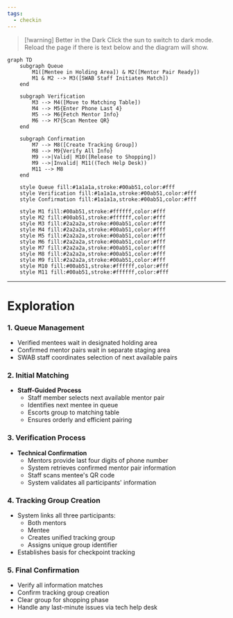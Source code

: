 ```yaml
---
tags:
  - checkin
---
```

> [!warning] Better in the Dark
> Click the sun to switch to dark mode. Reload the page if there is text below and the diagram will show.

```mermaid
graph TD
    subgraph Queue
        M1([Mentee in Holding Area]) & M2([Mentor Pair Ready])
        M1 & M2 --> M3([SWAB Staff Initiates Match])
    end

    subgraph Verification
        M3 --> M4([Move to Matching Table])
        M4 --> M5{Enter Phone Last 4}
        M5 --> M6{Fetch Mentor Info}
        M6 --> M7{Scan Mentee QR}
    end

    subgraph Confirmation
        M7 --> M8([Create Tracking Group])
        M8 --> M9{Verify All Info}
        M9 -->|Valid| M10([Release to Shopping])
        M9 -->|Invalid| M11((Tech Help Desk))
        M11 --> M8
    end

    style Queue fill:#1a1a1a,stroke:#00ab51,color:#fff
    style Verification fill:#1a1a1a,stroke:#00ab51,color:#fff
    style Confirmation fill:#1a1a1a,stroke:#00ab51,color:#fff
    
    style M1 fill:#00ab51,stroke:#ffffff,color:#fff
    style M2 fill:#00ab51,stroke:#ffffff,color:#fff
    style M3 fill:#2a2a2a,stroke:#00ab51,color:#fff
    style M4 fill:#2a2a2a,stroke:#00ab51,color:#fff
    style M5 fill:#2a2a2a,stroke:#00ab51,color:#fff
    style M6 fill:#2a2a2a,stroke:#00ab51,color:#fff
    style M7 fill:#2a2a2a,stroke:#00ab51,color:#fff
    style M8 fill:#2a2a2a,stroke:#00ab51,color:#fff
    style M9 fill:#2a2a2a,stroke:#00ab51,color:#fff
    style M10 fill:#00ab51,stroke:#ffffff,color:#fff
    style M11 fill:#00ab51,stroke:#ffffff,color:#fff
```
---
# Exploration
### 1. Queue Management
- Verified mentees wait in designated holding area
- Confirmed mentor pairs wait in separate staging area
- SWAB staff coordinates selection of next available pairs
### 2. Initial Matching
- **Staff-Guided Process**
    - Staff member selects next available mentor pair
    - Identifies next mentee in queue
    - Escorts group to matching table
    - Ensures orderly and efficient pairing
### 3. Verification Process
- **Technical Confirmation**
    - Mentors provide last four digits of phone number
    - System retrieves confirmed mentor pair information
    - Staff scans mentee's QR code
    - System validates all participants' information
### 4. Tracking Group Creation
- System links all three participants:
    - Both mentors
    - Mentee
    - Creates unified tracking group
    - Assigns unique group identifier
- Establishes basis for checkpoint tracking
### 5. Final Confirmation
- Verify all information matches
- Confirm tracking group creation
- Clear group for shopping phase
- Handle any last-minute issues via tech help desk